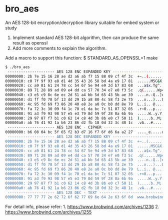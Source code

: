 # bro_aes
An AES 128-bit encryption/decryption library suitable for embed system or study

1. Implement standard AES 128-bit algorithm, then can produce the same result as openssl
2. Add more comments to explain the algorithm.

Add a macro to support this function:
	$ STANDARD_AS_OPENSSL=1 make

```bash
$ ./bro_aes 
 --------------------- AES 128 ENC EXPANDED KEY -------------------------
00000000: 2b 7e 15 16 28 ae d2 a6 ab f7 15 88 09 cf 4f 3c  +~..(.........O<
00000010: c0 7f 9f 93 e8 d1 4d 35 43 26 58 bd 4a e9 17 81  ......M5C&X.J...
00000020: cc a9 81 61 24 78 cc 54 67 5e 94 e9 2d b7 83 68  ...a$x.Tg^..-..h
00000030: 89 71 28 89 ad 09 e4 dd ca 57 70 34 e7 e0 f3 5c  .q(......Wp4...\
00000040: c3 e5 c9 8c 6e ec 2d 51 a4 bb 5d 65 43 5b ae 39  ....n.-Q..]eC[.9
00000050: d1 ff f0 78 bf 13 dd 29 1b a8 80 4c 58 f3 2e 75  ...x...)...LX..u
00000060: 4c 95 fd 69 f3 86 20 40 e8 2e a0 0c b0 dd 8e 79  L..i.. @.......y
00000070: fa 72 3c 30 09 f4 1c 70 e1 da bc 7c 51 07 32 05  .r<0...p...|Q.2.
00000080: 91 a3 f9 93 98 57 e5 e3 79 8d 59 9f 28 8a 6b 9a  .....W..y.Y.(.k.
00000090: 29 97 87 f7 b1 c0 62 14 c8 4d 3b 8b e0 c7 50 11  ).....b..M;...P.
000000a0: ab 76 41 92 1a b6 23 86 d2 fb 18 0d 32 3c 48 1c  .vA...#.....2<H.
 --------------------- AES 128 ENC - CIPHER -----------------------------
00000000: b6 08 04 bc 5f 65 f2 b3 d7 16 f7 6f d6 6a a2 27  ...._e.....o.j.'
 --------------------- AES 128 DEC EXPANDED KEY -------------------------
00000000: 2b 7e 15 16 28 ae d2 a6 ab f7 15 88 09 cf 4f 3c  +~..(.........O<
00000010: c0 7f 9f 93 e8 d1 4d 35 43 26 58 bd 4a e9 17 81  ......M5C&X.J...
00000020: cc a9 81 61 24 78 cc 54 67 5e 94 e9 2d b7 83 68  ...a$x.Tg^..-..h
00000030: 89 71 28 89 ad 09 e4 dd ca 57 70 34 e7 e0 f3 5c  .q(......Wp4...\
00000040: c3 e5 c9 8c 6e ec 2d 51 a4 bb 5d 65 43 5b ae 39  ....n.-Q..]eC[.9
00000050: d1 ff f0 78 bf 13 dd 29 1b a8 80 4c 58 f3 2e 75  ...x...)...LX..u
00000060: 4c 95 fd 69 f3 86 20 40 e8 2e a0 0c b0 dd 8e 79  L..i.. @.......y
00000070: fa 72 3c 30 09 f4 1c 70 e1 da bc 7c 51 07 32 05  .r<0...p...|Q.2.
00000080: 91 a3 f9 93 98 57 e5 e3 79 8d 59 9f 28 8a 6b 9a  .....W..y.Y.(.k.
00000090: 29 97 87 f7 b1 c0 62 14 c8 4d 3b 8b e0 c7 50 11  ).....b..M;...P.
000000a0: ab 76 41 92 1a b6 23 86 d2 fb 18 0d 32 3c 48 1c  .vA...#.....2<H.
 --------------------- AES 128 DEC - TEXT -------------------------------
00000000: 77 77 77 2e 62 72 6f 62 77 69 6e 64 2e 63 6f 6d  www.brobwind.com
```

For detail info, please refer:
	1. https://www.brobwind.com/archives/1236
	2. https://www.brobwind.com/archives/1255

